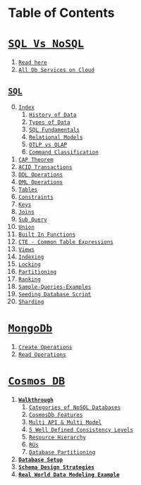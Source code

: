 # Table of Contents

# [`SQL Vs NoSQL`](./nosql-vs-sql/)

1. [`Read here`](./nosql-vs-sql/main.md)
2. [`All Db Services on Cloud`](./sql-vs-nosql-on-all-cloud.jpeg)

## [`SQL`](./sql/)

0. [`Index`](./sql/main.md#index)
      1. [`History of Data`](./sql/main.md#history-of-data)
      2. [`Types of Data`](./sql/main.md#types-of-database)
      3. [`SQL Fundamentals`](./sql/main.md#sql-fundamentals)
      4. [`Relational Models`](./sql/main.md#relational-model)
      5. [`OTLP vs OLAP`](./sql/main.md#otlp-vs-olap)
      6. [`Command Classification`](./sql/main.md#commands-classification)
1. [`CAP Theorem`](./sql/0.1.CAP.md)
2. [`ACID Transactions`](./sql/0.ACID.md)
3. [`DDL Operations`](./sql/1.DDL.md)
4. [`DML Operations`](./sql/2.DML.md)
5.  [`Tables`](./sql/Tables.md)
6. [`Constraints`](./sql/Constraints.md)
7.  [`Keys`](./sql/Keys.md)
8.  [`Joins`](./sql/Joins.md)
9.  [`Sub Query`](./sql/SubQuery.md)
10. [`Union`](./sql/Union.md)
11. [`Built In Functions`](./sql/Built-In%20Function.md)
12. [`CTE - Common Table Expressions`](./sql/CTE.md)
13. [`Views`](./sql/Views.md)
14. [`Indexing`](./sql/Indexing.md)
15. [`Locking`](./sql/Locking.md)
16. [`Partitioning`](./sql/Partitioning.md)
17. [`Ranking`](./sql/Ranking.md)
18. [`Sample-Queries-Examples`](./sql/sample-queries.md)
19. [`Seeding Database Script`](./sql/seed-db-script.sql)
20. [`Sharding`](./sql/Sharding.md)

# [`MongoDb`](./mongo-db/)

1. [`Create Operations`](./mongo-db/6-create-operations.md)
2. [`Read Operations`](./mongo-db/7-read-operations.md)

# [`Cosmos DB`](./cosmos-db/)

1. **[`Walkthrough`](../cosmos-db/1-walkthrough.md)**
   1. [`Categories of NoSQL Databases`](../cosmos-db/1-walkthrough.md#categories-of-nosql-databases)
   2. [`CosmosDb Features`](../cosmos-db/1-walkthrough.md#azure-cosmos-db-features)
   3. [`Multi API & Multi Model`](../cosmos-db/1-walkthrough.md#multi-model--multi-apis)
   4. [`5 Well Defined Consistency Levels`](../cosmos-db/1-walkthrough.md#5-well-defined-consistency-levels)
   5. [`Resource Hierarchy`](../cosmos-db/1-walkthrough.md#resource-hierarchy)
   6. [`RUs`](../cosmos-db/1-walkthrough.md#request-unitsrus)
   7. [`Database Partitioning`](../cosmos-db/1-walkthrough.md#database-partitioning)
2. **[`Database Setup`](../cosmos-db/2-SetUp.md)**
3. **[`Schema Design Strategies`](../cosmos-db/3-Schema_Design-Strategies.md)**
4. **[`Real World Data Modeling Example`](../cosmos-db/4-real-world-example.md)**